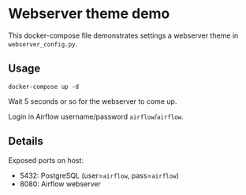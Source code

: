 # Webserver theme demo

This docker-compose file demonstrates settings a webserver theme in `webserver_config.py`.

## Usage

```
docker-compose up -d
```

Wait 5 seconds or so for the webserver to come up.

Login in Airflow username/password `airflow`/`airflow`.

## Details

Exposed ports on host:
- 5432: PostgreSQL (user=`airflow`, pass=`airflow`)
- 8080: Airflow webserver
